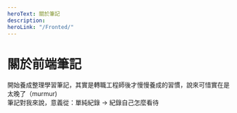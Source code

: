 ```yaml
---
heroText: 關於筆記
description:
heroLink: "/Fronted/"
---
```


# 關於前端筆記

開始養成整理學習筆記，其實是轉職工程師後才慢慢養成的習慣，說來可惜實在是太晚了（murmur) <br>
筆記對我來說，意義從：單純紀錄 -> 紀錄自己怎麼看待
